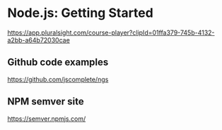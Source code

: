 # Node.js: Getting Started

https://app.pluralsight.com/course-player?clipId=01ffa379-745b-4132-a2bb-a64b72030cae

## Github code examples

https://github.com/jscomplete/ngs

## NPM semver site

https://semver.npmjs.com/
